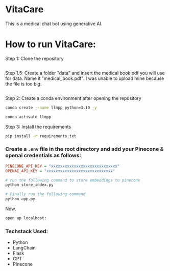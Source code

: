 # VitaCare
This is a medical chat bot using generative AI.

# How to run VitaCare:

Step 1: Clone the repository
```
```
Step 1.5: Create a folder "data" and insert the medical book pdf you will use for data. Name it "medical_book.pdf". I was unable to upload mine because the file is too big.
```
```
Step 2: Create a conda environment after opening the repository
```bash
conda create --name llmpp python=3.10 -y
```
```bash
conda activate llmpp
```
Step 3: Install the requirements
```bash
pip install -r requirements.txt
```

### Create a `.env` file in the root directory and add your Pinecone & openai credentials as follows:

```ini
PINECONE_API_KEY = "xxxxxxxxxxxxxxxxxxxxxxxxxxxxx"
OPENAI_API_KEY = "xxxxxxxxxxxxxxxxxxxxxxxxxxxxx"
```


```bash
# run the following command to store embeddings to pinecone
python store_index.py
```

```bash
# Finally run the following command
python app.py
```

Now,
```bash
open up localhost:
```


### Techstack Used:

- Python
- LangChain
- Flask
- GPT
- Pinecone
